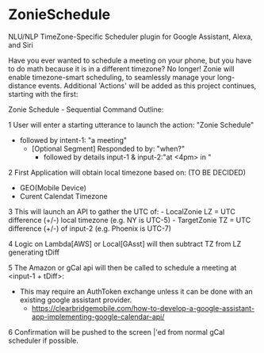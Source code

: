# ZonieSchedule
NLU/NLP TimeZone-Specific Scheduler plugin for Google Assistant, Alexa, and Siri

Have you ever wanted to schedule a meeting on your phone, but you have to do math because it is in a different timezone?
No longer! Zonie will enable timezone-smart scheduling, to seamlessly manage your long-distance events.
Additional 'Actions' will be added as this project continues, starting with the first:

Zonie Schedule - Sequential Command Outline:

1 User will enter a starting utterance to launch the action: "Zonie Schedule"
   - followed by intent-1: "a meeting" 
      -  [Optional Segment] Responded to by: "when?"
         -   followed by details input-1 & input-2:"at <4pm> in <new york> "
  
2 First Application will obtain local timezone based on: (TO BE DECIDED)
  - GEO(Mobile Device)
  - Curent Calendat Timezone

3 This will launch an API to gather the UTC of:
    - LocalZonie LZ = UTC difference (+/-) local timezone (e.g. NY is UTC-5)
    - TargetZonie TZ = UTC difference (+/-) of input-2 (e.g. Phoenix is UTC-7)
    
4 Logic on Lambda[AWS] or Local[GAsst] will then subtract TZ from LZ generating tDiff

5 The Amazon or gCal api will then be called to schedule a meeting at <input-1 + tDiff>:
  - This may require an AuthToken exchange unless it can be done with an existing google assistant provider.
    -  https://clearbridgemobile.com/how-to-develop-a-google-assistant-app-implementing-google-calendar-api/
    
6 Confirmation will be pushed to the screen |'ed from normal gCal scheduler if possible.
